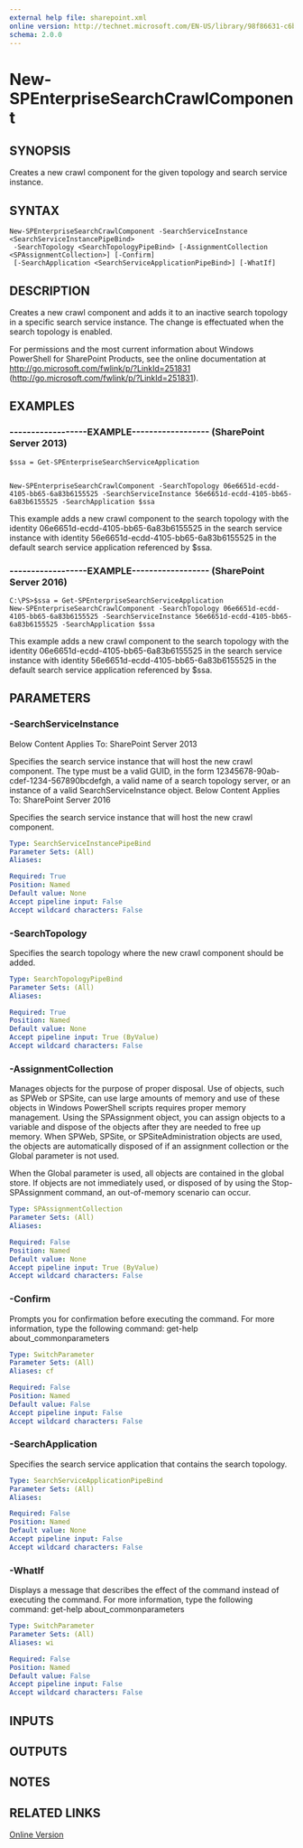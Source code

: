 ```yaml
---
external help file: sharepoint.xml
online version: http://technet.microsoft.com/EN-US/library/98f86631-c6b5-4379-ab89-5d0884cb0fd0(Office.15).aspx
schema: 2.0.0
---
```


# New-SPEnterpriseSearchCrawlComponent

## SYNOPSIS
Creates a new crawl component for the given topology and search service instance.

## SYNTAX

```
New-SPEnterpriseSearchCrawlComponent -SearchServiceInstance <SearchServiceInstancePipeBind>
 -SearchTopology <SearchTopologyPipeBind> [-AssignmentCollection <SPAssignmentCollection>] [-Confirm]
 [-SearchApplication <SearchServiceApplicationPipeBind>] [-WhatIf]
```

## DESCRIPTION
Creates a new crawl component and adds it to an inactive search topology in a specific search service instance.
The change is effectuated when the search topology is enabled.

For permissions and the most current information about Windows PowerShell for SharePoint Products, see the online documentation at http://go.microsoft.com/fwlink/p/?LinkId=251831 (http://go.microsoft.com/fwlink/p/?LinkId=251831).

## EXAMPLES

### ------------------EXAMPLE------------------ (SharePoint Server 2013)
```
$ssa = Get-SPEnterpriseSearchServiceApplication


New-SPEnterpriseSearchCrawlComponent -SearchTopology 06e6651d-ecdd-4105-bb65-6a83b6155525 -SearchServiceInstance 56e6651d-ecdd-4105-bb65-6a83b6155525 -SearchApplication $ssa
```

This example adds a new crawl component to the search topology with the identity 06e6651d-ecdd-4105-bb65-6a83b6155525 in the search service instance with identity 56e6651d-ecdd-4105-bb65-6a83b6155525 in the default search service application referenced by $ssa.

### ------------------EXAMPLE------------------ (SharePoint Server 2016)
```
C:\PS>$ssa = Get-SPEnterpriseSearchServiceApplication
New-SPEnterpriseSearchCrawlComponent -SearchTopology 06e6651d-ecdd-4105-bb65-6a83b6155525 -SearchServiceInstance 56e6651d-ecdd-4105-bb65-6a83b6155525 -SearchApplication $ssa
```

This example adds a new crawl component to the search topology with the identity 06e6651d-ecdd-4105-bb65-6a83b6155525 in the search service instance with identity 56e6651d-ecdd-4105-bb65-6a83b6155525 in the default search service application referenced by $ssa.

## PARAMETERS

### -SearchServiceInstance
Below Content Applies To: SharePoint Server 2013

Specifies the search service instance that will host the new crawl component.
The type must be a valid GUID, in the form 12345678-90ab-cdef-1234-567890bcdefgh, a valid name of a search topology server, or an instance of a valid SearchServiceInstance object.
Below Content Applies To: SharePoint Server 2016

Specifies the search service instance that will host the new crawl component.

```yaml
Type: SearchServiceInstancePipeBind
Parameter Sets: (All)
Aliases: 

Required: True
Position: Named
Default value: None
Accept pipeline input: False
Accept wildcard characters: False
```

### -SearchTopology
Specifies the search topology where the new crawl component should be added.

```yaml
Type: SearchTopologyPipeBind
Parameter Sets: (All)
Aliases: 

Required: True
Position: Named
Default value: None
Accept pipeline input: True (ByValue)
Accept wildcard characters: False
```

### -AssignmentCollection
Manages objects for the purpose of proper disposal.
Use of objects, such as SPWeb or SPSite, can use large amounts of memory and use of these objects in Windows PowerShell scripts requires proper memory management.
Using the SPAssignment object, you can assign objects to a variable and dispose of the objects after they are needed to free up memory.
When SPWeb, SPSite, or SPSiteAdministration objects are used, the objects are automatically disposed of if an assignment collection or the Global parameter is not used.

When the Global parameter is used, all objects are contained in the global store.
If objects are not immediately used, or disposed of by using the Stop-SPAssignment command, an out-of-memory scenario can occur.

```yaml
Type: SPAssignmentCollection
Parameter Sets: (All)
Aliases: 

Required: False
Position: Named
Default value: None
Accept pipeline input: True (ByValue)
Accept wildcard characters: False
```

### -Confirm
Prompts you for confirmation before executing the command.
For more information, type the following command: get-help about_commonparameters

```yaml
Type: SwitchParameter
Parameter Sets: (All)
Aliases: cf

Required: False
Position: Named
Default value: False
Accept pipeline input: False
Accept wildcard characters: False
```

### -SearchApplication
Specifies the search service application that contains the search topology.

```yaml
Type: SearchServiceApplicationPipeBind
Parameter Sets: (All)
Aliases: 

Required: False
Position: Named
Default value: None
Accept pipeline input: False
Accept wildcard characters: False
```

### -WhatIf
Displays a message that describes the effect of the command instead of executing the command.
For more information, type the following command: get-help about_commonparameters

```yaml
Type: SwitchParameter
Parameter Sets: (All)
Aliases: wi

Required: False
Position: Named
Default value: False
Accept pipeline input: False
Accept wildcard characters: False
```

## INPUTS

## OUTPUTS

## NOTES

## RELATED LINKS

[Online Version](http://technet.microsoft.com/EN-US/library/98f86631-c6b5-4379-ab89-5d0884cb0fd0(Office.15).aspx)

